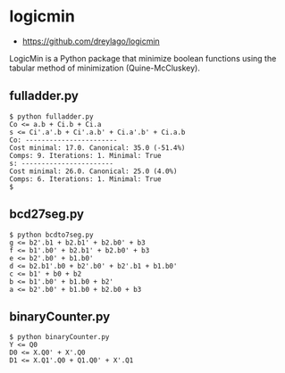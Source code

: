 # logicmin

* https://github.com/dreylago/logicmin

LogicMin is a Python package that minimize boolean functions using the tabular method of minimization (Quine-McCluskey).

## fulladder.py

```
$ python fulladder.py
Co <= a.b + Ci.b + Ci.a
s <= Ci'.a'.b + Ci'.a.b' + Ci.a'.b' + Ci.a.b
Co: -----------------------
Cost minimal: 17.0. Canonical: 35.0 (-51.4%)
Comps: 9. Iterations: 1. Minimal: True
s: -----------------------
Cost minimal: 26.0. Canonical: 25.0 (4.0%)
Comps: 6. Iterations: 1. Minimal: True
$
```

## bcd27seg.py

```
$ python bcdto7seg.py 
g <= b2'.b1 + b2.b1' + b2.b0' + b3 
f <= b1'.b0' + b2.b1' + b2.b0' + b3
e <= b2'.b0' + b1.b0'
d <= b2.b1'.b0 + b2'.b0' + b2'.b1 + b1.b0'
c <= b1' + b0 + b2
b <= b1'.b0' + b1.b0 + b2'
a <= b2'.b0' + b1.b0 + b2.b0 + b3
```

## binaryCounter.py

```
$ python binaryCounter.py
Y <= Q0
D0 <= X.Q0' + X'.Q0
D1 <= X.Q1'.Q0 + Q1.Q0' + X'.Q1
```

